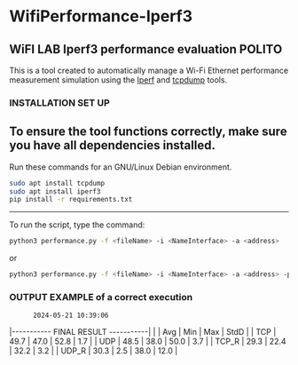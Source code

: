 # WifiPerformance-Iperf3
## WiFI LAB Iperf3 performance evaluation POLITO
This is a tool created to automatically manage a Wi-Fi Ethernet performance measurement simulation using the [Iperf](https://github.com/esnet/iperf) and [tcpdump](https://github.com/the-tcpdump-group/tcpdump) tools.


### INSTALLATION SET UP
To ensure the tool functions correctly, make sure you have all dependencies installed.
---

Run these commands for an GNU/Linux Debian environment.

```bash
sudo apt install tcpdump
sudo apt install iperf3
pip install -r requirements.txt
```


---
To run the script, type the command:

```bash
python3 performance.py -f <fileName> -i <NameInterface> -a <address>
```

or 

```bash
python3 performance.py -f <fileName> -i <NameInterface> -a <address> -p <portNumber>[optional]
```



### OUTPUT EXAMPLE of a correct execution

          2024-05-21 10:39:06
|----------- FINAL RESULT -----------|
|       | Avg  | Min  | Max  | StdD  |
|  TCP  | 49.7 | 47.0 | 52.8 | 1.7   |
|  UDP  | 48.5 | 38.0 | 50.0 | 3.7   |
| TCP_R | 29.3 | 22.4 | 32.2 | 3.2   |
| UDP_R | 30.3 | 2.5 | 38.0 | 12.0   |
